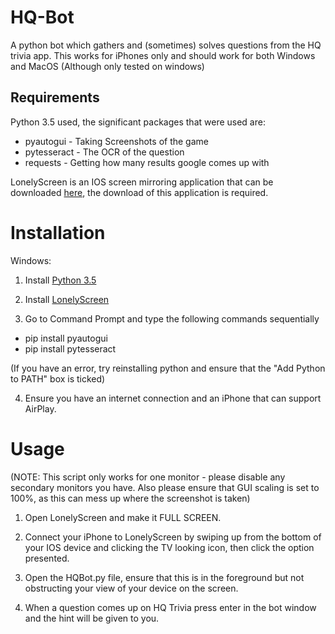 # HQ-Bot
A python bot which gathers and (sometimes) solves questions from the HQ trivia app.
This works for iPhones only and should work for both Windows and MacOS (Although only tested on windows)

## Requirements

Python 3.5 used, the significant packages that were used are:

* pyautogui - Taking Screenshots of the game
* pytesseract - The OCR of the question
* requests - Getting how many results google comes up with

LonelyScreen is an IOS screen mirroring application that can be downloaded [here][LonelyScreenLink], the download of this application is required.

# Installation
Windows:

  1) Install [Python 3.5][PythonLink]

  2) Install [LonelyScreen][LonelyScreenLink]

  3) Go to Command Prompt and type the following commands sequentially

  * pip install pyautogui
  * pip install pytesseract

  (If you have an error, try reinstalling python and ensure that the "Add Python to PATH" box is ticked)

  4) Ensure you have an internet connection and an iPhone that can support AirPlay.

# Usage

(NOTE: This script only works for one monitor - please disable any secondary monitors you have. Also please ensure that GUI scaling is set to 100%, as this can mess up where the screenshot is taken)

1) Open LonelyScreen and make it FULL SCREEN.

2) Connect your iPhone to LonelyScreen by swiping up from the bottom of your IOS device and clicking the TV looking icon, then click the option presented.

3) Open the HQBot.py file, ensure that this is in the foreground but not obstructing your view of your device on the screen.

4) When a question comes up on HQ Trivia press enter in the bot window and the hint will be given to you.

  [PythonLink]: https://www.python.org/ftp/python/3.5.2/python-3.5.2.exe
  [LonelyScreenLink]: https://www.lonelyscreen.com/download.html
